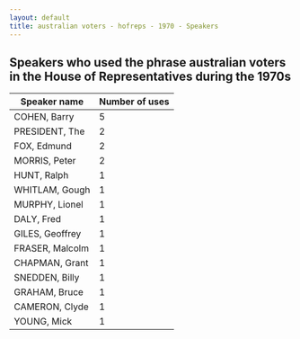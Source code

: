 ```yaml
---
layout: default
title: australian voters - hofreps - 1970 - Speakers
---
```

## Speakers who used the phrase **australian voters** in the House of Representatives during the 1970s

| Speaker name | Number of uses |
|--------------|----------------|
|COHEN, Barry|5|
|PRESIDENT, The|2|
|FOX, Edmund|2|
|MORRIS, Peter|2|
|HUNT, Ralph|1|
|WHITLAM, Gough|1|
|MURPHY, Lionel|1|
|DALY, Fred|1|
|GILES, Geoffrey|1|
|FRASER, Malcolm|1|
|CHAPMAN, Grant|1|
|SNEDDEN, Billy|1|
|GRAHAM, Bruce|1|
|CAMERON, Clyde|1|
|YOUNG, Mick|1|
